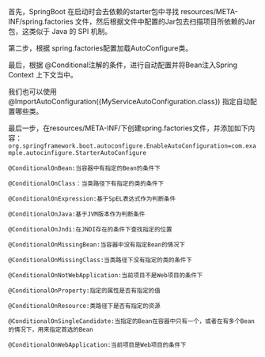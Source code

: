 首先，SpringBoot 在启动时会去依赖的starter包中寻找 resources/META-INF/spring.factories 文件，然后根据文件中配置的Jar包去扫描项目所依赖的Jar包，这类似于 Java 的 SPI 机制。

第二步，根据 spring.factories配置加载AutoConfigure类。

最后，根据 @Conditional注解的条件，进行自动配置并将Bean注入Spring Context 上下文当中。

我们也可以使用@ImportAutoConfiguration({MyServiceAutoConfiguration.class}) 指定自动配置哪些类。

最后一步，在resources/META-INF/下创建spring.factories文件，并添加如下内容：
``
org.springframework.boot.autoconfigure.EnableAutoConfiguration=com.example.autocinfigure.StarterAutoConfigure
``

```
@ConditionalOnBean:当容器中有指定的Bean的条件下         

@ConditionalOnClass：当类路径下有指定的类的条件下       
   
@ConditionalOnExpression:基于SpEL表达式作为判断条件        

@ConditionalOnJava:基于JVM版本作为判断条件  

@ConditionalOnJndi:在JNDI存在的条件下查找指定的位置  

@ConditionalOnMissingBean:当容器中没有指定Bean的情况下  

@ConditionalOnMissingClass:当类路径下没有指定的类的条件下  

@ConditionalOnNotWebApplication:当前项目不是Web项目的条件下  

@ConditionalOnProperty:指定的属性是否有指定的值  

@ConditionalOnResource:类路径下是否有指定的资源  

@ConditionalOnSingleCandidate:当指定的Bean在容器中只有一个，或者在有多个Bean的情况下，用来指定首选的Bean 

@ConditionalOnWebApplication:当前项目是Web项目的条件下  
```
